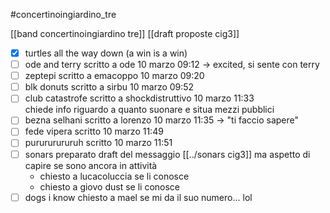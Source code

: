#concertinoingiardino_tre

[[band concertinoingiardino tre]]
[[draft proposte cig3]]

- [x] turtles all the way down (a win is a win)
- [ ] ode and terry
    scritto a ode 10 marzo 09:12 -> excited, si sente con terry
- [ ] zeptepi
    scritto a emacoppo 10 marzo 09:20
- [ ] blk donuts
    scritto a sirbu 10 marzo 09:52
- [ ] club catastrofe
    scritto a shockdistruttivo 10 marzo 11:33  
    chiede info riguardo a quanto suonare e situa mezzi pubblici
- [ ] bezna selhani
    scritto a lorenzo 10 marzo 11:35 -> "ti faccio sapere"
- [ ] fede vipera
    scritto 10 marzo 11:49
- [ ] purururururuh
    scritto 10 marzo 11:51
- [ ] sonars
    preparato draft del messaggio [[../sonars cig3]] ma aspetto di capire se sono ancora in attività
    * chiesto a lucacoluccia se li conosce
    * chiesto a giovo dust se li conosce
- [ ] dogs i know
    chiesto a mael se mi da il suo numero... lol